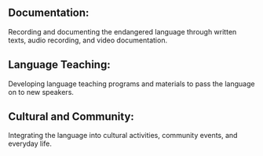 ## Documentation:
 Recording and documenting the endangered language through written texts, audio recording, and video documentation.

 ## Language Teaching:
   Developing language teaching programs and materials to pass the language on to new speakers.

## Cultural and Community: 
  Integrating the language into cultural activities, community events, and everyday life.
